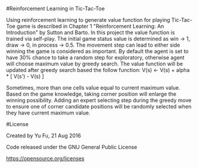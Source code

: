 #Reinforcement Learning in Tic-Tac-Toe

Using reinforcement learning to generate value function for playing Tic-Tac-Toe game is described
in Chapter 1 "Reinforcement Learning: An Introduction" by Sutton and Barto. In this project the
value function is trained via self-play. The initial game status value is determined as win -> 1,
draw -> 0, in process -> 0.5. The movement step can lead to either side winning the game is
considered as important. By default the agent is set to have 30% chance to take a random step
for exploratory, otherwise agent will choose maximum value by greedy search. The value
function will be updated after greedy search based the follow function:
V(s) <- V(s) + alpha * [ V(s') - V(s) ]

Sometimes, more than one cells value equal to current maximum value. Based on the game
knowledge, taking corner position will enlarge the winning possibility. Adding an expert
selecting step during the greedy move to ensure one of corner candidate positions will be
randomly selected when they have current maximum value.

#License

Created by Yu Fu, 21 Aug 2016

Code released under the GNU General Public License 

https://opensource.org/licenses
